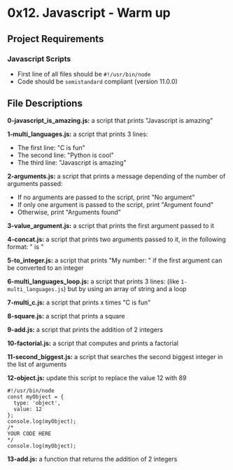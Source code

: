 # 0x12. Javascript - Warm up
## Project Requirements
### Javascript Scripts
- First line of all files should be `#!/usr/bin/node`
- Code should be `semistandard` compliant (version 11.0.0)

## File Descriptions
**0-javascript_is_amazing.js:** a script that prints "Javascript is amazing"

**1-multi_languages.js:** a script that prints 3 lines:
- The first line: "C is fun"
- The second line: "Python is cool"
- The third line: "Javascript is amazing"

**2-arguments.js:** a script that prints a message depending of the number of arguments passed:
- If no arguments are passed to the script, print "No argument"
- If only one argument is passed to the script, print "Argument found"
- Otherwise, print "Arguments found"

**3-value_argument.js:** a script that prints the first argument passed to it

**4-concat.js:** a script that prints two arguments passed to it, in the following format: " is "

**5-to_integer.js:** a script that prints "My number: " if the first argument can be converted to an integer

**6-multi_languages_loop.js:** a script that prints 3 lines: (like `1-multi_languages.js`) but by using an array of string and a loop

**7-multi_c.js:** a script that prints x times "C is fun"

**8-square.js:** a script that prints a square

**9-add.js:** a script that prints the addition of 2 integers

**10-factorial.js:** a script that computes and prints a factorial

**11-second_biggest.js:** a script that searches the second biggest integer in the list of arguments

**12-object.js:** update this script to replace the value 12 with 89

    #!/usr/bin/node
    const myObject = {
      type: 'object',
      value: 12
    };
    console.log(myObject);
    /*
    YOUR CODE HERE
    */
    console.log(myObject);

**13-add.js:** a function that returns the addition of 2 integers